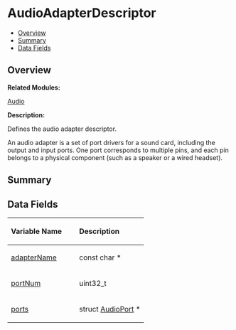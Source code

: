 # AudioAdapterDescriptor<a name="ZH-CN_TOPIC_0000001055518080"></a>

-   [Overview](#section893230250165630)
-   [Summary](#section1226914997165630)
-   [Data Fields](#pub-attribs)

## **Overview**<a name="section893230250165630"></a>

**Related Modules:**

[Audio](Audio.md)

**Description:**

Defines the audio adapter descriptor. 

An audio adapter is a set of port drivers for a sound card, including the output and input ports. One port corresponds to multiple pins, and each pin belongs to a physical component \(such as a speaker or a wired headset\). 

## **Summary**<a name="section1226914997165630"></a>

## Data Fields<a name="pub-attribs"></a>

<a name="table440065913165630"></a>
<table><thead align="left"><tr id="row1175612797165630"><th class="cellrowborder" valign="top" width="50%" id="mcps1.1.3.1.1"><p id="p1043786435165630"><a name="p1043786435165630"></a><a name="p1043786435165630"></a>Variable Name</p>
</th>
<th class="cellrowborder" valign="top" width="50%" id="mcps1.1.3.1.2"><p id="p685944180165630"><a name="p685944180165630"></a><a name="p685944180165630"></a>Description</p>
</th>
</tr>
</thead>
<tbody><tr id="row331204580165630"><td class="cellrowborder" valign="top" width="50%" headers="mcps1.1.3.1.1 "><p id="p1445523328165630"><a name="p1445523328165630"></a><a name="p1445523328165630"></a><a href="Audio.md#gadbe46bc7d9b4c20c409e30942ad794cf">adapterName</a></p>
</td>
<td class="cellrowborder" valign="top" width="50%" headers="mcps1.1.3.1.2 "><p id="p1957971889165630"><a name="p1957971889165630"></a><a name="p1957971889165630"></a>const char * </p>
</td>
</tr>
<tr id="row1914271158165630"><td class="cellrowborder" valign="top" width="50%" headers="mcps1.1.3.1.1 "><p id="p1323215883165630"><a name="p1323215883165630"></a><a name="p1323215883165630"></a><a href="Audio.md#ga2bef8f9b5ea3c1e30639fcb3ec8dd717">portNum</a></p>
</td>
<td class="cellrowborder" valign="top" width="50%" headers="mcps1.1.3.1.2 "><p id="p2093788100165630"><a name="p2093788100165630"></a><a name="p2093788100165630"></a>uint32_t </p>
</td>
</tr>
<tr id="row779168859165630"><td class="cellrowborder" valign="top" width="50%" headers="mcps1.1.3.1.1 "><p id="p1064684078165630"><a name="p1064684078165630"></a><a name="p1064684078165630"></a><a href="Audio.md#ga64d0c55b881fb0a3bc15b2fecea86f24">ports</a></p>
</td>
<td class="cellrowborder" valign="top" width="50%" headers="mcps1.1.3.1.2 "><p id="p696292495165630"><a name="p696292495165630"></a><a name="p696292495165630"></a>struct <a href="AudioPort.md">AudioPort</a> * </p>
</td>
</tr>
</tbody>
</table>

